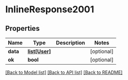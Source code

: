 # InlineResponse2001

## Properties
Name | Type | Description | Notes
------------ | ------------- | ------------- | -------------
**data** | [**list[User]**](User.md) |  | [optional]
**ok** | **bool** |  | [optional]

[[Back to Model list]](../README.md#documentation-for-models) [[Back to API list]](../README.md#documentation-for-api-endpoints) [[Back to README]](../README.md)


